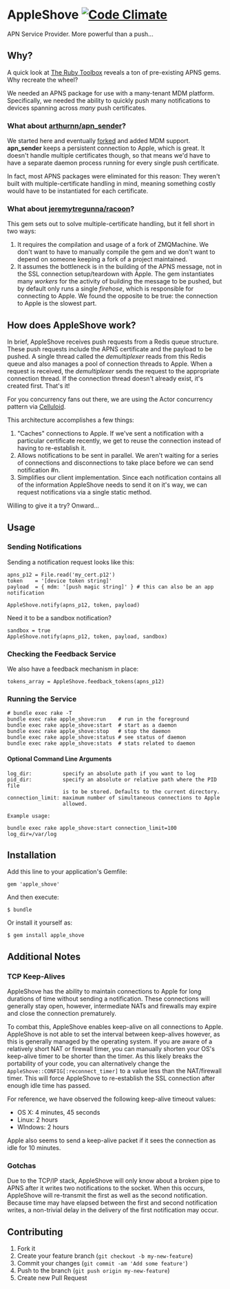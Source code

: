 # AppleShove [![Code Climate](https://codeclimate.com/github/tboyko/apple_shove.png)](https://codeclimate.com/github/tboyko/apple_shove)

APN Service Provider. More powerful than a push...

## Why?

A quick look at [The Ruby Toolbox](https://www.ruby-toolbox.com/search?utf8=✓&q=apns) reveals a ton of pre-existing APNS gems. Why recreate the wheel?

We needed an APNS package for use with a many-tenant MDM platform. Specifically, we needed the ability to quickly push many notifications to devices spanning across *many* push certificates. 

### What about [arthurnn/apn_sender](https://github.com/arthurnn/apn_sender)?

We started here and eventually [forked](https://github.com/tboyko/apn_sender) and added MDM support. **apn_sender** keeps a persistent connection to Apple, which is great. It doesn't handle multiple certificates though, so that means we'd have to have a separate daemon process running for every single push certificate.

In fact, most APNS packages were eliminated for this reason: They weren't built with multiple-certificate handling in mind, meaning something costly would have to be instantiated for each certificate.

### What about [jeremytregunna/racoon](https://github.com/jeremytregunna/racoon)?

This gem sets out to solve multiple-certificate handling, but it fell short in two ways:

1. It requires the compilation and usage of a fork of ZMQMachine. We don't want to have to manually compile the gem and we don't want to depend on someone keeping a fork of a project maintained.
2. It assumes the bottleneck is in the building of the APNS message, not in the SSL connection setup/teardown with Apple. The gem instantiates many _workers_ for the activity of building the message to be pushed, but by default only runs a single _firehose_, which is responsible for connecting to Apple. We found the opposite to be true: the connection to Apple is the slowest part.

## How does AppleShove work?

In brief, AppleShove receives push requests from a Redis queue structure. These push requests include the APNS certificate and the payload to be pushed. A single thread called the _demultiplexer_ reads from this Redis queue and also manages a pool of connection threads to Apple. When a request is received, the _demultiplexer_ sends the request to the appropriate connection thread. If the connection thread doesn't already exist, it's created first. That's it!

For you concurrency fans out there, we are using the Actor concurrency pattern via [Celluloid](https://github.com/celluloid/celluloid).

This architecture accomplishes a few things:

1. "Caches" connections to Apple. If we've sent a notification with a particular certificate recently, we get to reuse the connection instead of having to re-establish it.
2. Allows notifications to be sent in parallel. We aren't waiting for a series of connections and disconnections to take place before we can send notification #n.
3. Simplifies our client implementation. Since each notification contains all of the information AppleShove needs to send it on it's way, we can request notifications via a single static method.

Willing to give it a try? Onward...

## Usage

### Sending Notifications

Sending a notification request looks like this:

    apns_p12 = File.read('my_cert.p12')
    token    = '[device token string]'
    payload  = { mdm: '[push magic string]' } # this can also be an app notification

    AppleShove.notify(apns_p12, token, payload)

Need it to be a sandbox notification?

    sandbox = true
    AppleShove.notify(apns_p12, token, payload, sandbox)

### Checking the Feedback Service

We also have a feedback mechanism in place:

    tokens_array = AppleShove.feedback_tokens(apns_p12)

### Running the Service

	# bundle exec rake -T
    bundle exec rake apple_shove:run    # run in the foreground
    bundle exec rake apple_shove:start  # start as a daemon
    bundle exec rake apple_shove:stop   # stop the daemon
    bundle exec rake apple_shove:status # see status of daemon
    bundle exec rake apple_shove:stats  # stats related to daemon

#### Optional Command Line Arguments

    log_dir:          specify an absolute path if you want to log
    pid_dir:          specify an absolute or relative path where the PID file 
                      is to be stored. Defaults to the current directory.
    connection_limit: maximum number of simultaneous connections to Apple
                      allowed.

    Example usage:

    bundle exec rake apple_shove:start connection_limit=100 log_dir=/var/log

## Installation

Add this line to your application's Gemfile:

    gem 'apple_shove'

And then execute:

    $ bundle

Or install it yourself as:

    $ gem install apple_shove

## Additional Notes

### TCP Keep-Alives

AppleShove has the ability to maintain connections to Apple for long durations of time without sending a notification. These connections will generally stay open, however, intermediate NATs and firewalls may expire and close the connection prematurely. 

To combat this, AppleShove enables keep-alive on all connections to Apple. AppleShove is not able to set the interval between keep-alives however, as this is generally managed by the operating system. If you are aware of a relatively short NAT or firewall timer, you can manually shorten your OS's keep-alive timer to be shorter than the timer. As this likely breaks the portability of your code, you can alternatively change the `AppleShove::CONFIG[:reconnect_timer]` to a value less than the NAT/firewall timer. This will force AppleShove to re-establish the SSL connection after enough idle time has passed.

For reference, we have observed the following keep-alive timeout values:

* OS X: 4 minutes, 45 seconds
* Linux: 2 hours
* WIndows: 2 hours

Apple also seems to send a keep-alive packet if it sees the connection as idle for 10 minutes.

### Gotchas

Due to the TCP/IP stack, AppleShove will only know about a broken pipe to APNS after it writes two notifications to the socket. When this occurs, AppleShove will re-transmit the first as well as the second notification. Because time may have elapsed between the first and second notification writes, a non-trivial delay in the delivery of the first notification may occur.

## Contributing

1. Fork it
2. Create your feature branch (`git checkout -b my-new-feature`)
3. Commit your changes (`git commit -am 'Add some feature'`)
4. Push to the branch (`git push origin my-new-feature`)
5. Create new Pull Request
